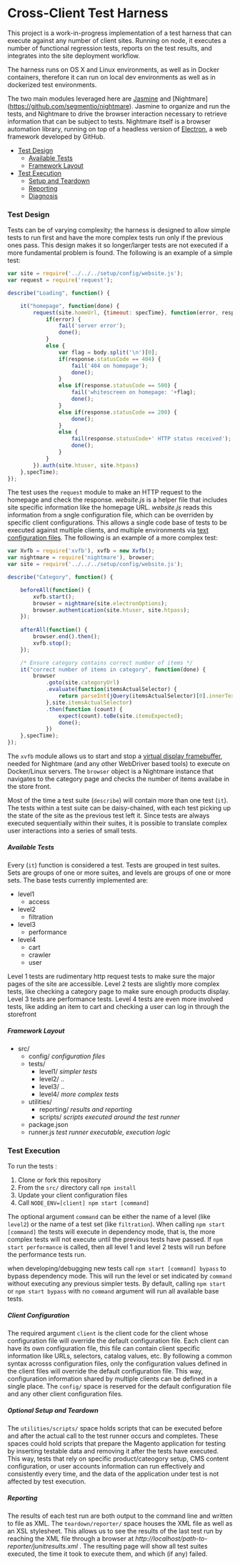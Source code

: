 # Cross-Client Test Harness

This project is a work-in-progress implementation of a test harness that can execute against any number of client sites. Running on node, it executes a number of functional regression tests, reports on the test results, and integrates into the site deployment workflow.

The harness runs on OS X and Linux environments, as well as in Docker containers, therefore it can run on local dev environments as well as in dockerized test environments.

The two main modules leveraged here are [Jasmine](http://jasmine.github.io/) and [Nightmare] (https://github.com/segmentio/nightmare). Jasmine to organize and run the tests, and Nightmare to drive the browser interaction necessary to retrieve information that can be subject to tests. Nightmare itself is a browser automation library, running on top of a headless version of [Electron](https://github.com/electron/electron), a web framework developed by GitHub.

* [Test Design](#test-design)
  * [Available Tests](#available-tests)
  * [Framework Layout](#framework-layout)
* [Test Execution](#test-execution)
  * [Setup and Teardown](#setup-and-teardown)
  * [Reporting](#reporting)
  * [Diagnosis](#diagnosis)

### Test Design

Tests can be of varying complexity; the harness is designed to allow simple tests to run first and have the more complex tests run only if the previous ones pass. This design makes it so longer/larger tests are not executed if a more fundamental problem is found. The following is an example of a simple test:

```javascript
var site = require('../../../setup/config/website.js');
var request = require('request');

describe("Loading", function() {

    it("homepage", function(done) {
        request(site.homeUrl, {timeout: specTime}, function(error, response, body) {
            if(error) {
                fail('server error');
                done();
            }
            else {
                var flag = body.split('\n')[0];
                if(response.statusCode == 404) {
                    fail('404 on homepage');
                    done();
                }
                else if(response.statusCode == 500) {
                    fail('whitescreen on homepage: '+flag);
                    done();
                }
                else if(response.statusCode == 200) {
                    done();
                }
                else {
                    fail(response.statusCode+' HTTP status received');
                    done();
                }
            }
        }).auth(site.htuser, site.htpass)
    },specTime);
});
```
The test uses the `request` module to make an HTTP request to the homepage and check the response. *website.js* is a helper file that includes site specific information like the homepage URL. *website.js* reads this information from a sngle configuration file, which can be overriden by specific client configurations. This allows a single code base of tests to be executed against multiple clients, and multiple environments via [text configuration files](#test-design). The following is an example of a more complex test:

```javascript
var Xvfb = require('xvfb'), xvfb = new Xvfb();
var nightmare = require('nightmare'), browser;
var site = require('../../../setup/config/website.js');

describe("Category", function() {

    beforeAll(function() { 
        xvfb.start(); 
        browser = nightmare(site.electronOptions);
        browser.authentication(site.htuser, site.htpass);
    });
    
    afterAll(function() { 
        browser.end().then();
        xvfb.stop(); 
    });

    /* Ensure category contains correct number of items */
    it("correct number of items in category", function(done) {
        browser
            .goto(site.categoryUrl)
            .evaluate(function(itemsActualSelector) {
                return parseInt(jQuery(itemsActualSelector)[0].innerText);
            },site.itemsActualSelector)
            .then(function (count) {
                expect(count).toBe(site.itemsExpected);
                done();
            })          
    },specTime);
});
```

The `xvfb` module allows us to start and stop a [virtual display framebuffer](https://www.npmjs.com/package/xvfb), needed for Nightmare (and any other WebDriver based tools) to execute on Docker/Linux servers. The `browser` object is a Nightmare instance that navigates to the category page and checks the number of items availabe in the store front.

Most of the time a test suite (`describe`) will contain more than one test (`it`). The tests within a test suite can be daisy-chained, with each test picking up the state of the site as the previous test left it. Since tests are always executed sequentially within their suites, it is possible to translate complex user interactions into a series of small tests.

##### Available Tests

Every (`it`) function is considered a test. Tests are grouped in test suites. Sets are groups of one or more suites, and levels are groups of one or more sets. The base tests currently implemented are:

* level1
  * access
* level2
  * filtration
* level3
  * performance
* level4
  * cart
  * crawler
  * user

Level 1 tests are rudimentary http request tests to make sure the major pages of the site are accessible. Level 2 tests are slightly more complex tests, like checking a category page to make sure enough products display. Level 3 tests are performance tests. Level 4 tests are even more involved tests, like adding an item to cart and checking a user can log in through the storefront 

##### Framework Layout

* src/
  * config/ *configuration files*
  * tests/
     * level1/ *simpler tests*
     * level2/ ..
     * level3/ ..
     * level4/ *more complex tests*
  * utilities/
     * reporting/ *results and reporting* 
     * scripts/ *scripts executed around the test runner*
  * package.json
  * runner.js *test runner executable, execution logic*

### Test Execution

To run the tests : 

1. Clone or fork this repository
2. From the `src/` directory call `npm install`
3. Update your client configuration files
4. Call `NODE_ENV=[client] npm start [command]`

The optional argument `command` can be either the name of a level (like `level2`) or the name of a test set (like `filtration`). When calling `npm start [command]` the tests will execute in dependency mode, that is, the more complex tests will not execute until the previous tests have passed. If `npm start performance` is called, then all level 1 and level 2 tests will run before the performance tests run. 

when developing/debugging new tests call `npm start [command] bypass` to bypass dependency mode. This will run the level or set indicated by `command` without executing any previous simpler tests. By default, calling `npm start` or `npm start bypass` with no `command` argument will run all available base tests.

##### Client Configuration

The required argument `client` is the client code for the client whose configuration file will override the default configuration file. Each client can have its own configuration file, this file can contain client specific information like URLs, selectors, catalog values, etc. By following a common syntax acrosss configuration files, only the configuration values defined in the client files will override the default configuration file. This way, configuration information shared by multiple clients can be defined in a single place. The `config/` space is reserved for the default configuration file and any other client configuration files.


##### Optional Setup and Teardown

The `utilities/scripts/` space holds scripts that can be executed before and after the actual call to the test runner occurs and completes. These spaces could hold scripts that prepare the Magento application for testing by inserting testable data and removing it after the tests have executed. This way, tests that rely on specific product/cateogory setup, CMS content configuration, or user accounts information can run effectively and consistently every time, and the data of the application under test is not affected by test execution.

##### Reporting

The results of each test run are both output to the command line and written to file as XML. The `teardown/reporter/` space houses the XML file as well as an XSL stylesheet. This allows us to see the results of the last test run by reaching the XML file through a browser at *http://localhost/path-to-reporter/junitresults.xml* . The resulting page will show all test suites executed, the time it took to execute them, and which (if any) failed.
